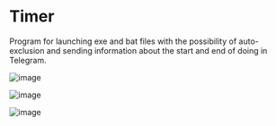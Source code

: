 # Timer
Program for launching exe and bat files with the possibility of auto-exclusion and sending information about the start and end of doing in Telegram.

![image](https://user-images.githubusercontent.com/44210490/187028377-d75f3d83-866f-4b6b-895a-0afb1447d3d1.png)

![image](https://user-images.githubusercontent.com/44210490/187028388-8bc39418-89a4-4e4d-8c84-d75fc84c5783.png)

![image](https://user-images.githubusercontent.com/44210490/187028531-ae5a85c8-d7f7-428e-b323-0be500a5a7ee.png)
